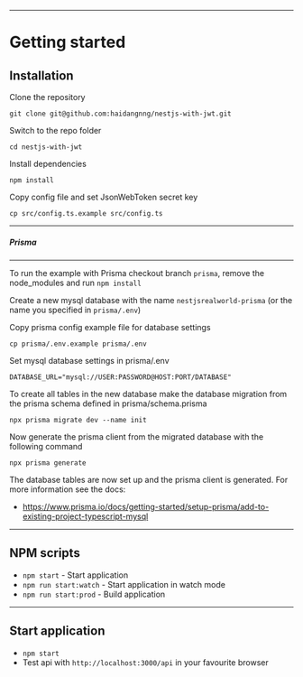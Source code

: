 ----------
# Getting started

## Installation

Clone the repository

    git clone git@github.com:haidangnng/nestjs-with-jwt.git

Switch to the repo folder

    cd nestjs-with-jwt
    
Install dependencies
    
    npm install

Copy config file and set JsonWebToken secret key

    cp src/config.ts.example src/config.ts
    
----------

##### Prisma

----------

To run the example with Prisma checkout branch `prisma`, remove the node_modules and run `npm install`

Create a new mysql database with the name `nestjsrealworld-prisma` (or the name you specified in `prisma/.env`)

Copy prisma config example file for database settings

    cp prisma/.env.example prisma/.env

Set mysql database settings in prisma/.env

    DATABASE_URL="mysql://USER:PASSWORD@HOST:PORT/DATABASE"

To create all tables in the new database make the database migration from the prisma schema defined in prisma/schema.prisma

    npx prisma migrate dev --name init

Now generate the prisma client from the migrated database with the following command

    npx prisma generate

The database tables are now set up and the prisma client is generated. For more information see the docs:

- https://www.prisma.io/docs/getting-started/setup-prisma/add-to-existing-project-typescript-mysql


----------

## NPM scripts

- `npm start` - Start application
- `npm run start:watch` - Start application in watch mode
- `npm run start:prod` - Build application

----------
## Start application

- `npm start`
- Test api with `http://localhost:3000/api` in your favourite browser
